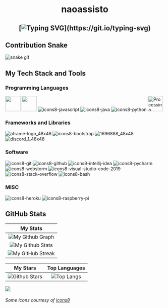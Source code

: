 <h1 align="center">
naoassisto 

  
  <h2 align="center">
    
[![Typing SVG](https://readme-typing-svg.herokuapp.com?duration=3000&center=true&width=450&lines=Welcome+to+my+Github+Page!;I'm+Null3000.;I'm+a+student+in+California.;I'm+always+expanding+my+tech+stack!)](https://git.io/typing-svg)


## Contribution Snake 
![snake gif](https://github.com/null3000/null3000/blob/output/github-contribution-grid-snake.svg)

## My Tech Stack and Tools

### Programming Languages

<p>
  


<img width ='48px' src ='https://raw.githubusercontent.com/rahulbanerjee26/githubAboutMeGenerator/main/icons/html.svg'> </a>
<img width ='48px' src ='https://raw.githubusercontent.com/rahulbanerjee26/githubAboutMeGenerator/main/icons/css.svg'> </a>
![icons8-javascript](https://user-images.githubusercontent.com/76852813/172720095-d75caaaa-c8b8-497e-a1bf-54720da5f9ed.svg)
![icons8-java](https://user-images.githubusercontent.com/76852813/172716937-4574740e-2d2e-4326-af3b-4a42bad058c1.svg)
![icons8-python](https://user-images.githubusercontent.com/76852813/172720089-5ce0ea22-01c9-4444-8e70-a81501452b13.svg)
<img width="48" alt="Processing 2021 logo" src="https://upload.wikimedia.org/wikipedia/commons/thumb/c/cb/Processing_2021_logo.svg/64px-Processing_2021_logo.svg.png"></a>



### Frameworks and Libraries

<p>

![aframe-logo_48x48](https://user-images.githubusercontent.com/76852813/172721192-a712983a-47d4-41a5-a1ed-abf4113cff93.png)
![icons8-bootstrap](https://user-images.githubusercontent.com/76852813/172721798-883b2b27-ef7b-42d4-a492-6c6cb6cb4ffe.svg)
![1696888_48x48](https://user-images.githubusercontent.com/76852813/172723432-50ba3455-48c4-4afd-8326-1ddf54c39833.png)
![discord_1_48x48](https://user-images.githubusercontent.com/76852813/172723444-1c9a926d-802f-4ebe-aab6-bd6a117c6eba.png)

### Software

<p>
	
![icons8-git](https://user-images.githubusercontent.com/76852813/172722126-2495793f-c4f3-43cc-bfb2-14e1d6f4d3a2.svg)
![icons8-github](https://user-images.githubusercontent.com/76852813/172732353-d8b662eb-8f1c-453a-82f4-00132b440aaa.svg)
![icons8-intellij-idea](https://user-images.githubusercontent.com/76852813/172722224-2df3bb34-d501-4daf-aa6d-af8c18335202.svg)
![icons8-pycharm](https://user-images.githubusercontent.com/76852813/172722267-f6f30163-ec39-4d98-a106-7c91394f4c44.svg)
![icons8-webstorm](https://user-images.githubusercontent.com/76852813/172722695-28a7df43-15fc-4816-b879-630bd4007526.svg)
![icons8-visual-studio-code-2019](https://user-images.githubusercontent.com/76852813/172722742-4c84455a-830a-4f69-8dcd-ac9437e52251.svg)
![icons8-stack-overflow](https://user-images.githubusercontent.com/76852813/172722286-8f3ffc2b-593a-4670-9e9f-c77154f6763c.svg)
![icons8-bash](https://user-images.githubusercontent.com/76852813/172722833-c1dafe34-7340-4220-a115-81dce56b1746.svg)




### MISC

<p>
	
![icons8-heroku](https://user-images.githubusercontent.com/76852813/172721998-708f82d2-e288-462e-a2fd-2ee471036151.svg)
![icons8-raspberry-pi](https://user-images.githubusercontent.com/76852813/172732112-5119f3f5-16f0-4ddb-aa32-1926cb9f56a8.svg)





	
## GitHub Stats


|                                                                     My Stats                                                                     |
|:------------------------------------------------------------------------------------------------------------------------------------------------------:|
| ![My Github Graph](https://activity-graph.herokuapp.com/graph?username=naoassisto&theme=react-dark&hide_border=true&area=true) |
| ![My Github Stats](https://github-readme-stats.vercel.app/api?username=naoassisto&show_icons=true&theme=algolia)              | 
| ![My GitHub Streak](https://github-readme-streak-stats.herokuapp.com/?user=naoassisto&theme=algolia)                    | 
    

|                                                                                                      My Stars                                                                                                       |                                                           Top Languages                                                           |      
|:-------------------------------------------------------------------------------------------------------------------------------------------------------------------------------------------------------------------------:|:---------------------------------------------------------------------------------------------------------------------------------:|
| ![Github Stars](https://github-readme-stats.vercel.app/api?username=naoassisto&show_icons=true&locale=en&count_private=true&hide_rank=true&custom_title=My%20GitHub%20Stats&disable_animations=false&theme=algolia)| ![Top Langs](https://github-readme-stats.vercel.app/api/top-langs/?username=naoassisto&langs_count=8&theme=algolia)
	
![](https://komarev.com/ghpvc/?username=naoassisto&style=flat-square)

###### Some icons courtesy of [icons8](https://icons8.com/)


